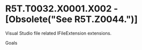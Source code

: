 # R5T.T0032.X0001.X002 - [Obsolete("See R5T.Z0044.")]
Visual Studio file related IFileExtension extensions.

Goals

